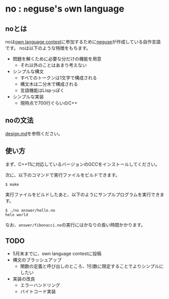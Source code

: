 no : `n`eguse's `o`wn language
==============================

## noとは

noは[own language contest](http://olc.humsoft.xyz/)に参加するために[neguse](https://twitter.com/neguse)が作成している自作言語です。
noは以下のような特徴をもちます。

* 問題を解くために必要な分だけの機能を用意
  * それ以外のことはあまり考えない
* シンプルな構文
  * すべてのトークンは1文字で構成される
  * 構文木は二分木で構成される
  * 言語機能はLispっぽく
* シンプルな実装
  * 現時点で700行ぐらいのC++

## noの文法

[design.md](./design.md)を参照ください。

## 使い方

まず、C++11に対応しているバージョンのGCCをインストールしてください。

次に、以下のコマンドで実行ファイルをビルドできます。

```
$ make
```

実行ファイルをビルドしたあと、以下のようにサンプルプログラムを実行できます。

```
$ ./no answer/hello.no 
helo world
```

なお、`answer/fibonacci.no`の実行にはかなりの長い時間かかります。

## TODO

* 5月末までに、own language contestに投稿
* 構文のブラッシュアップ
  * 関数の定義と呼び出しのところ、1引数に限定することでよりシンプルにしたい
* 実装の改良
  * エラーハンドリング
  * バイトコード実装

